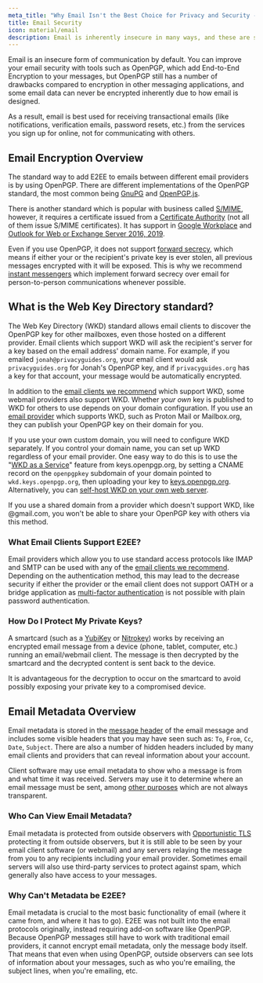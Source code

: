 ```yaml
---
meta_title: "Why Email Isn't the Best Choice for Privacy and Security - Privacy Guides"
title: Email Security
icon: material/email
description: Email is inherently insecure in many ways, and these are some of the reasons it isn't our top choice for secure communications.
---
```


Email is an insecure form of communication by default. You can improve your email security with tools such as OpenPGP, which add End-to-End Encryption to your messages, but OpenPGP still has a number of drawbacks compared to encryption in other messaging applications, and some email data can never be encrypted inherently due to how email is designed.

As a result, email is best used for receiving transactional emails (like notifications, verification emails, password resets, etc.) from the services you sign up for online, not for communicating with others.

## Email Encryption Overview

The standard way to add E2EE to emails between different email providers is by using OpenPGP. There are different implementations of the OpenPGP standard, the most common being [GnuPG](https://en.wikipedia.org/wiki/GNU_Privacy_Guard) and [OpenPGP.js](https://openpgpjs.org).

There is another standard which is popular with business called [S/MIME](https://en.wikipedia.org/wiki/S/MIME), however, it requires a certificate issued from a [Certificate Authority](https://en.wikipedia.org/wiki/Certificate_authority) (not all of them issue S/MIME certificates). It has support in [Google Workplace](https://support.google.com/a/topic/9061730) and [Outlook for Web or Exchange Server 2016, 2019](https://support.office.com/article/encrypt-messages-by-using-s-mime-in-outlook-on-the-web-878c79fc-7088-4b39-966f-14512658f480).

Even if you use OpenPGP, it does not support [forward secrecy](https://en.wikipedia.org/wiki/Forward_secrecy), which means if either your or the recipient's private key is ever stolen, all previous messages encrypted with it will be exposed. This is why we recommend [instant messengers](../real-time-communication.md) which implement forward secrecy over email for person-to-person communications whenever possible.

## What is the Web Key Directory standard?

The Web Key Directory (WKD) standard allows email clients to discover the OpenPGP key for other mailboxes, even those hosted on a different provider. Email clients which support WKD will ask the recipient's server for a key based on the email address' domain name. For example, if you emailed `jonah@privacyguides.org`, your email client would ask `privacyguides.org` for Jonah's OpenPGP key, and if `privacyguides.org` has a key for that account, your message would be automatically encrypted.

In addition to the [email clients we recommend](../email-clients.md) which support WKD, some webmail providers also support WKD. Whether *your own* key is published to WKD for others to use depends on your domain configuration. If you use an [email provider](../email.md#openpgp-compatible-services) which supports WKD, such as Proton Mail or Mailbox.org, they can publish your OpenPGP key on their domain for you.

If you use your own custom domain, you will need to configure WKD separately. If you control your domain name, you can set up WKD regardless of your email provider. One easy way to do this is to use the "[WKD as a Service](https://keys.openpgp.org/about/usage#wkd-as-a-service)" feature from keys.openpgp.org, by setting a CNAME record on the `openpgpkey` subdomain of your domain pointed to `wkd.keys.openpgp.org`, then uploading your key to [keys.openpgp.org](https://keys.openpgp.org). Alternatively, you can [self-host WKD on your own web server](https://wiki.gnupg.org/WKDHosting).

If you use a shared domain from a provider which doesn't support WKD, like @gmail.com, you won't be able to share your OpenPGP key with others via this method.

### What Email Clients Support E2EE?

Email providers which allow you to use standard access protocols like IMAP and SMTP can be used with any of the [email clients we recommend](../email-clients.md). Depending on the authentication method, this may lead to the decrease security if either the provider or the email client does not support OATH or a bridge application as [multi-factor authentication](multi-factor-authentication.md) is not possible with plain password authentication.

### How Do I Protect My Private Keys?

A smartcard (such as a [YubiKey](https://support.yubico.com/hc/articles/360013790259-Using-Your-YubiKey-with-OpenPGP) or [Nitrokey](https://nitrokey.com)) works by receiving an encrypted email message from a device (phone, tablet, computer, etc.) running an email/webmail client. The message is then decrypted by the smartcard and the decrypted content is sent back to the device.

It is advantageous for the decryption to occur on the smartcard to avoid possibly exposing your private key to a compromised device.

## Email Metadata Overview

Email metadata is stored in the [message header](https://en.wikipedia.org/wiki/Email#Message_header) of the email message and includes some visible headers that you may have seen such as: `To`, `From`, `Cc`, `Date`, `Subject`. There are also a number of hidden headers included by many email clients and providers that can reveal information about your account.

Client software may use email metadata to show who a message is from and what time it was received. Servers may use it to determine where an email message must be sent, among [other purposes](https://en.wikipedia.org/wiki/Email#Message_header) which are not always transparent.

### Who Can View Email Metadata?

Email metadata is protected from outside observers with [Opportunistic TLS](https://en.wikipedia.org/wiki/Opportunistic_TLS) protecting it from outside observers, but it is still able to be seen by your email client software (or webmail) and any servers relaying the message from you to any recipients including your email provider. Sometimes email servers will also use third-party services to protect against spam, which generally also have access to your messages.

### Why Can't Metadata be E2EE?

Email metadata is crucial to the most basic functionality of email (where it came from, and where it has to go). E2EE was not built into the email protocols originally, instead requiring add-on software like OpenPGP. Because OpenPGP messages still have to work with traditional email providers, it cannot encrypt email metadata, only the message body itself. That means that even when using OpenPGP, outside observers can see lots of information about your messages, such as who you're emailing, the subject lines, when you're emailing, etc.
